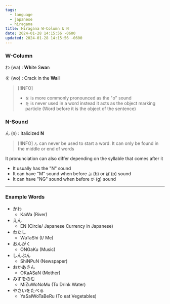 ```yaml
---
tags:
  - language
  - japanese
  - hiragana
title: Hiragana W-Column & N
date: 2024-01-28 14:15:56 -0600
updated: 2024-01-28 14:15:56 -0600
---
```


### W-Column

わ (wa) : **Whi**te S**wa**n

を (wo) : Crack in the **Wa**ll

 > [!INFO]
 > * `を` is more commonly pronounced as the "o" sound
 > * `を` is never used in a word instead it acts as the object marking particle (Word before it is the object of the sentence)

### N-Sound

ん (n) : Italicized **N**

 > [!INFO]
 > `ん` can never be used to start a word. It can only be found in the middle or end of words

It pronunciation can also differ depending on the syllable that comes after it

* It usually has the "N" sound
* It can have "M" sound when before `ぶ`  (b) or `ぱ` (p) sound
* It can have "NG" sound when before `が` (g) sound

---

### Example Words

* かわ
	* KaWa (River)
* えん
	* EN (Circle/ Japanese Currency in Japanese)
* わたし
	* WaTaShi (I/ Me)
* おんがく
	* ONGaKu (Music)
* しんぷん
	* ShiNPuN (Newspaper)
* おかあさん
	* OKaASaN (Mother)
* みずをのむ
	* MiZuWoNoMu (To Drink Water)
* やさいをたべる
	* YaSaIWoTaBeRu (To eat Vegetables)
